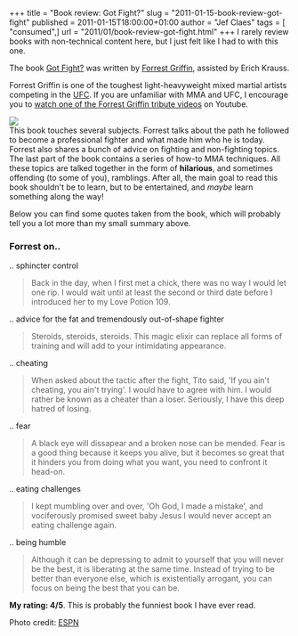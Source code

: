+++
title = "Book review: Got Fight?"
slug = "2011-01-15-book-review-got-fight"
published = 2011-01-15T18:00:00+01:00
author = "Jef Claes"
tags = [ "consumed",]
url = "2011/01/book-review-got-fight.html"
+++
I rarely review books with non-technical content here, but I just felt
like I had to with this one.  
  
The book [Got
Fight?](http://www.amazon.com/gp/product/0061721727?ie=UTF8&tag=diofanedebyje-20&linkCode=as2&camp=1789&creative=9325&creativeASIN=0061721727)
was written by [Forrest
Griffin](http://en.wikipedia.org/wiki/Forrest_Griffin), assisted by
Erich Krauss.  
  
Forrest Griffin is one of the toughest light-heavyweight mixed martial
artists competing in the [UFC](http://uk.ufc.com/). If you are
unfamiliar with MMA and UFC, I encourage you to [watch one of the
Forrest Griffin tribute
videos](http://www.youtube.com/watch?v=wsUW3x3GSWE) on Youtube.  
  
[![](/post/images/thumbnails/2011-01-15-book-review-got-fight-mma_e_griffin-jackson_580.jpg)](/post/images/2011-01-15-book-review-got-fight-mma_e_griffin-jackson_580.jpg)  
This book touches several subjects. Forrest talks about the path he
followed to become a professional fighter and what made him who he is
today. Forrest also shares a bunch of advice on fighting and
non-fighting topics. The last part of the book contains a series of
how-to MMA techniques. All these topics are talked together in the form
of **hilarious**, and sometimes offending (to some of you), ramblings.
After all, the main goal to read this book shouldn't be to learn, but to
be entertained, and *maybe* learn something along the way!  
  
Below you can find some quotes taken from the book, which will probably
tell you a lot more than my small summary above.  
  
### Forrest on..  
  
.. sphincter control  

> Back in the day, when I first met a chick, there was no way I would
> let one rip. I would wait until at least the second or third date
> before I introduced her to my Love Potion 109.

  
.. advice for the fat and tremendously out-of-shape fighter  

> Steroids, steroids, steroids. This magic elixir can replace all forms
> of training and will add to your intimidating appearance.

  
.. cheating  

> When asked about the tactic after the fight, Tito said, 'If you ain't
> cheating, you ain't trying'. I would have to agree with him. I would
> rather be known as a cheater than a loser. Seriously, I have this deep
> hatred of losing.

  
.. fear  

> A black eye will dissapear and a broken nose can be mended. Fear is a
> good thing because it keeps you alive, but it becomes so great that it
> hinders you from doing what you want, you need to confront it head-on.

  
.. eating challenges  

> I kept mumbling over and over, 'Oh God, I made a mistake', and
> vociferously promised sweet baby Jesus I would never accept an eating
> challenge again.

  
.. being humble  

> Although it can be depressing to admit to yourself that you will never
> be the best, it is liberating at the same time. Instead of trying to
> be better than everyone else, which is existentially arrogant, you can
> focus on being the best that you can be.

  
**My rating: 4/5**. This is probably the funniest book I have ever
read.  
  
Photo credit: [ESPN](http://sports.espn.go.com/)
